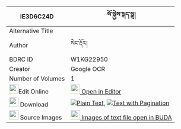 |IE3D6C24D|སོ་སྐྱེས་སྐད་སྒྲ། 
| --- | --- 
|Alternative Title |
|Author| སེང་རྡོར།
|BDRC ID | W1KG22950
|Creator | Google OCR
|Number of Volumes| 1
|<img width="25" src="https://img.icons8.com/color/25/000000/edit-property.png">Edit Online| [<img width="25" src="https://avatars.githubusercontent.com/u/45091458?s=200&v=4"> Open in Editor](http://editor.openpecha.org/IE3D6C24D)
|<img width="25" src="https://img.icons8.com/fluent/48/000000/download-2.png"/>  Download | [![](https://img.icons8.com/color/20/000000/txt.png)Plain Text](https://github.com/Openpecha/IE3D6C24D/releases/download/v1/sokye_sa_kedra_plain_IE3D6C24D.zip), [![](https://img.icons8.com/color/20/000000/txt.png)Text with Pagination](https://github.com/Openpecha/IE3D6C24D/releases/download/v1/sokye_sa_kedra_pages_IE3D6C24D.zip)
|<img width="25" src="https://img.icons8.com/plasticine/100/000000/pictures-folder.png"/>  Source Images | [<img width="25" src="https://library.bdrc.io/icons/BUDA-small.svg"> Images of text file open in BUDA](https://library.bdrc.io/show/bdr:W1KG22950)